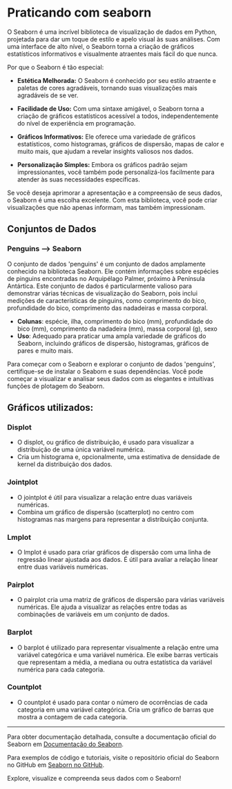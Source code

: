 # Praticando com seaborn

O Seaborn é uma incrível biblioteca de visualização de dados em Python, projetada para dar um toque de estilo e apelo visual às suas análises. Com uma interface de alto nível, o Seaborn torna a criação de gráficos estatísticos informativos e visualmente atraentes mais fácil do que nunca.

Por que o Seaborn é tão especial:

- **Estética Melhorada:** O Seaborn é conhecido por seu estilo atraente e paletas de cores agradáveis, tornando suas visualizações mais agradáveis de se ver.

- **Facilidade de Uso:** Com uma sintaxe amigável, o Seaborn torna a criação de gráficos estatísticos acessível a todos, independentemente do nível de experiência em programação.

- **Gráficos Informativos:** Ele oferece uma variedade de gráficos estatísticos, como histogramas, gráficos de dispersão, mapas de calor e muito mais, que ajudam a revelar insights valiosos nos dados.

- **Personalização Simples:** Embora os gráficos padrão sejam impressionantes, você também pode personalizá-los facilmente para atender às suas necessidades específicas.

Se você deseja aprimorar a apresentação e a compreensão de seus dados, o Seaborn é uma escolha excelente. Com esta biblioteca, você pode criar visualizações que não apenas informam, mas também impressionam.

## Conjuntos de Dados

### Penguins --> Seaborn

O conjunto de dados 'penguins' é um conjunto de dados amplamente conhecido na biblioteca Seaborn. Ele contém informações sobre espécies de pinguins encontradas no Arquipélago Palmer, próximo à Península Antártica. Este conjunto de dados é particularmente valioso para demonstrar várias técnicas de visualização do Seaborn, pois inclui medições de características de pinguins, como comprimento do bico, profundidade do bico, comprimento das nadadeiras e massa corporal.

- **Colunas**: espécie, ilha, comprimento do bico (mm), profundidade do bico (mm), comprimento da nadadeira (mm), massa corporal (g), sexo
- **Uso**: Adequado para praticar uma ampla variedade de gráficos do Seaborn, incluindo gráficos de dispersão, histogramas, gráficos de pares e muito mais.

Para começar com o Seaborn e explorar o conjunto de dados 'penguins', certifique-se de instalar o Seaborn e suas dependências. Você pode começar a visualizar e analisar seus dados com as elegantes e intuitivas funções de plotagem do Seaborn.

## Gráficos utilizados:

### Displot

- O displot, ou gráfico de distribuição, é usado para visualizar a distribuição de uma única variável numérica.
- Cria um histograma e, opcionalmente, uma estimativa de densidade de kernel da distribuição dos dados.

### Jointplot

- O jointplot é útil para visualizar a relação entre duas variáveis numéricas.
- Combina um gráfico de dispersão (scatterplot) no centro com histogramas nas margens para representar a distribuição conjunta.

### Lmplot

- O lmplot é usado para criar gráficos de dispersão com uma linha de regressão linear ajustada aos dados. É útil para avaliar a relação linear entre duas variáveis numéricas.

### Pairplot

- O pairplot cria uma matriz de gráficos de dispersão para várias variáveis numéricas. Ele ajuda a visualizar as relações entre todas as combinações de variáveis em um conjunto de dados.

### Barplot

- O barplot é utilizado para representar visualmente a relação entre uma variável categórica e uma variável numérica. Ele exibe barras verticais que representam a média, a mediana ou outra estatística da variável numérica para cada categoria.

### Countplot

- O countplot é usado para contar o número de ocorrências de cada categoria em uma variável categórica. Cria um gráfico de barras que mostra a contagem de cada categoria.

---

Para obter documentação detalhada, consulte a documentação oficial do Seaborn em [Documentação do Seaborn](https://seaborn.pydata.org/).

Para exemplos de código e tutoriais, visite o repositório oficial do Seaborn no GitHub em [Seaborn no GitHub](https://github.com/mwaskom/seaborn).

Explore, visualize e compreenda seus dados com o Seaborn!
